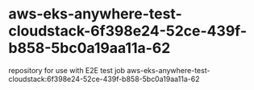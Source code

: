 # aws-eks-anywhere-test-cloudstack-6f398e24-52ce-439f-b858-5bc0a19aa11a-62
repository for use with E2E test job aws-eks-anywhere-test-cloudstack:6f398e24-52ce-439f-b858-5bc0a19aa11a-62
